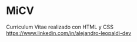 # MiCV
Curriculum Vitae realizado con HTML y CSS
https://www.linkedin.com/in/alejandro-leopaldi-dev
